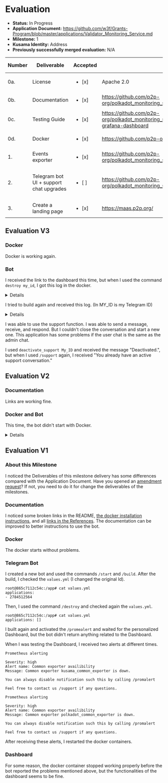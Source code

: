 
# Evaluation

- **Status:** In Progress
- **Application Document:** https://github.com/w3f/Grants-Program/blob/master/applications/Validator_Monitoring_Service.md
- **Milestone:** 1
- **Kusama Identity:** Address
- **Previously successfully merged evaluation:** N/A

| Number | Deliverable | Accepted | Link | Evaluation Notes |
| ------ | ----------- | -------- | ---- |----------------- |
| 0a. | License | <ul><li>[x] </li></ul>| Apache 2.0 |  |
| 0b. | Documentation | <ul><li>[x] </li></ul>| https://github.com/p2p-org/polkadot_monitoring_service/blob/main/docs/overview.md |  |
| 0c. | Testing Guide | <ul><li>[x] </li></ul>| https://github.com/p2p-org/polkadot_monitoring_service#events-exporters-and-grafana-dashboard |  |
| 0d. | Docker | <ul><li>[x] </li></ul>| https://github.com/p2p-org/polkadot_monitoring_service |  |
| 1. | Events exporter | <ul><li>[x] </li></ul>| https://github.com/p2p-org/polkadot_monitoring_service/tree/main/exporters/events |  |
| 2. | Telegram bot UI + support chat upgrades | <ul><li>[ ] </li></ul>| https://github.com/p2p-org/polkadot_monitoring_service/tree/main/bot | Some problems with the bot commands |
| 3. | Create a landing page | <ul><li>[x] </li></ul>| https://maas.p2p.org/ |  |

## Evaluation V3

### Docker

Docker is working again.

### Bot

I received the link to the dashboard this time, but when I used the command `destroy my_id`, I got this log in the docker.

<details>

```
polkadot_monitoring_service-bot-1                     	| ERROR:asyncio:Task exception was never retrieved
polkadot_monitoring_service-bot-1                     	| future: <Task finished name='Task-23' coro=<Dispatcher._process_polling_updates() done, defined at /usr/local/lib/python3.10/dist-packages/aiogram/dispatcher/dispatcher.py:407> exception=NameError("name 'functions' is not defined")>
polkadot_monitoring_service-bot-1                     	| Traceback (most recent call last):
polkadot_monitoring_service-bot-1                     	|   File "/usr/local/lib/python3.10/dist-packages/aiogram/dispatcher/dispatcher.py", line 415, in _process_polling_updates
polkadot_monitoring_service-bot-1                     	| 	for responses in itertools.chain.from_iterable(await self.process_updates(updates, fast)):
polkadot_monitoring_service-bot-1                     	|   File "/usr/local/lib/python3.10/dist-packages/aiogram/dispatcher/dispatcher.py", line 235, in process_updates
polkadot_monitoring_service-bot-1                     	| 	return await asyncio.gather(*tasks)
polkadot_monitoring_service-bot-1                     	|   File "/usr/local/lib/python3.10/dist-packages/aiogram/dispatcher/handler.py", line 117, in notify
polkadot_monitoring_service-bot-1                     	| 	response = await handler_obj.handler(*args, **partial_data)
polkadot_monitoring_service-bot-1                     	|   File "/usr/local/lib/python3.10/dist-packages/aiogram/dispatcher/dispatcher.py", line 256, in process_update
polkadot_monitoring_service-bot-1                     	| 	return await self.message_handlers.notify(update.message)
polkadot_monitoring_service-bot-1                     	|   File "/usr/local/lib/python3.10/dist-packages/aiogram/dispatcher/handler.py", line 117, in notify
polkadot_monitoring_service-bot-1                     	| 	response = await handler_obj.handler(*args, **partial_data)
polkadot_monitoring_service-bot-1                     	|   File "/app/./handlers/destroy.py", line 25, in command_destroy
polkadot_monitoring_service-bot-1                     	| 	functions.deploy(chat_id,'destroy')
polkadot_monitoring_service-bot-1                     	| NameError: name 'functions' is not defined
```

</details>

I tried to build again and received this log. (In MY_ID is my Telegram ID)

<details>

```
polkadot_monitoring_service-bot-1                     	| ERROR:asyncio:Task exception was never retrieved
polkadot_monitoring_service-bot-1                     	| future: <Task finished name='Task-29' coro=<Dispatcher._process_polling_updates() done, defined at /usr/local/lib/python3.10/dist-packages/aiogram/dispatcher/dispatcher.py:407> exception=Exception('Aborting attempt to copy existing app. Chat ID: MY_ID')>
polkadot_monitoring_service-bot-1                     	| Traceback (most recent call last):
polkadot_monitoring_service-bot-1                     	|   File "/usr/local/lib/python3.10/dist-packages/aiogram/dispatcher/dispatcher.py", line 415, in _process_polling_updates
polkadot_monitoring_service-bot-1                     	| 	for responses in itertools.chain.from_iterable(await self.process_updates(updates, fast)):
polkadot_monitoring_service-bot-1                     	|   File "/usr/local/lib/python3.10/dist-packages/aiogram/dispatcher/dispatcher.py", line 235, in process_updates
polkadot_monitoring_service-bot-1                     	| 	return await asyncio.gather(*tasks)
polkadot_monitoring_service-bot-1                     	|   File "/usr/local/lib/python3.10/dist-packages/aiogram/dispatcher/handler.py", line 117, in notify
polkadot_monitoring_service-bot-1                     	| 	response = await handler_obj.handler(*args, **partial_data)
polkadot_monitoring_service-bot-1                     	|   File "/usr/local/lib/python3.10/dist-packages/aiogram/dispatcher/dispatcher.py", line 256, in process_update
polkadot_monitoring_service-bot-1                     	| 	return await self.message_handlers.notify(update.message)
polkadot_monitoring_service-bot-1                     	|   File "/usr/local/lib/python3.10/dist-packages/aiogram/dispatcher/handler.py", line 117, in notify
polkadot_monitoring_service-bot-1                     	| 	response = await handler_obj.handler(*args, **partial_data)
polkadot_monitoring_service-bot-1                     	|   File "/app/./handlers/build.py", line 28, in command_build
polkadot_monitoring_service-bot-1                     	| 	deploy(chat_id,'./values.yml')
polkadot_monitoring_service-bot-1                     	|   File "/app/./functions/functions.py", line 10, in deploy
polkadot_monitoring_service-bot-1                     	| 	raise Exception("Aborting attempt to copy existing app. Chat ID: {}".format(chat_id))
polkadot_monitoring_service-bot-1                     	| Exception: Aborting attempt to copy existing app. Chat ID: MY_ID
```

</details>

I was able to use the support function. I was able to send a message, receive, and respond. But I couldn't close the conversation and start a new one. This application has some problems if the user chat is the same as the admin chat.

I used `deactivate_support My_ID` and received the message "Deactivated.", but when I used `/support` again, I received "You already have an active support conversation."


## Evaluation V2

### Documentation

Links are working fine.

### Docker and Bot

This time, the bot didn't start with Docker.

<details>

```
user@localhost:~/Documents/monitoringService/polkadot_monitoring_service$ docker start polkadot_monitoring_service-bot-1 
polkadot_monitoring_service-bot-1


user@localhost:~/Documents/monitoringService/polkadot_monitoring_service$ docker ps -a
CONTAINER ID   IMAGE                                                    COMMAND                  CREATED          STATUS                              PORTS                                            NAMES
7b9d35eda7ea   grafana/grafana:latest                                   "/run.sh"                14 minutes ago   Up 14 minutes                       0.0.0.0:3000->3000/tcp, :::3000->3000/tcp        polkadot_monitoring_service-grafana-1
133abc02efc1   polkadot_monitoring_service-polkadot_common_exporter     "python3 app.py"         14 minutes ago   Up 14 minutes                                                                        polkadot_monitoring_service-polkadot_common_exporter-1
4d444f1af99b   postgres:13                                              "docker-entrypoint.s…"   14 minutes ago   Up 14 minutes                       0.0.0.0:5432->5432/tcp, :::5432->5432/tcp        postgres
d07defa8aa9d   polkadot_monitoring_service-kusama_finality_exporter     "python3 app.py"         14 minutes ago   Up 14 minutes                                                                        polkadot_monitoring_service-kusama_finality_exporter-1
2dd50eb90473   polkadot_monitoring_service-bot                          "python3 ./"             14 minutes ago   Exited (1) Less than a second ago                                                    polkadot_monitoring_service-bot-1
cb2f1716d517   polkadot_monitoring_service-polkadot_events_exporter     "/app/events-exporter"   14 minutes ago   Up 14 minutes                                                                        polkadot_monitoring_service-polkadot_events_exporter-1
bd2f0920ca45   dpage/pgadmin4                                           "/entrypoint.sh"         14 minutes ago   Up 14 minutes                       443/tcp, 0.0.0.0:5050->80/tcp, :::5050->80/tcp   pgadmin
3322cb40d48f   prom/prometheus:latest                                   "/bin/prometheus --c…"   14 minutes ago   Up 14 minutes                       0.0.0.0:9090->9090/tcp, :::9090->9090/tcp        polkadot_monitoring_service-prometheus-1
51a9e3189070   polkadot_monitoring_service-polkadot_finality_exporter   "python3 app.py"         14 minutes ago   Up 14 minutes                                                                        polkadot_monitoring_service-polkadot_finality_exporter-1
09a98c2082ee   polkadot_monitoring_service-kusama_events_exporter       "/app/events-exporter"   14 minutes ago   Up 14 minutes                                                                        polkadot_monitoring_service-kusama_events_exporter-1
2a0ca52a80f0   prom/alertmanager:latest                                 "/bin/alertmanager -…"   14 minutes ago   Up 14 minutes                       0.0.0.0:9093->9093/tcp, :::9093->9093/tcp        polkadot_monitoring_service-alertmanager-1
bc6ef33e3d19   polkadot_monitoring_service-kusama_common_exporter       "python3 app.py"         14 minutes ago   Up 14 minutes                                                                        polkadot_monitoring_service-kusama_common_exporter-1


user@localhost:~/Documents/monitoringService/polkadot_monitoring_service$ docker logs polkadot_monitoring_service-bot-1 
Traceback (most recent call last):
  File "/usr/lib/python3.10/runpy.py", line 196, in _run_module_as_main
    return _run_code(code, main_globals, None,
  File "/usr/lib/python3.10/runpy.py", line 86, in _run_code
    exec(code, run_globals)
  File "/app/./__main__.py", line 6, in <module>
    from aiogram.contrib.fsm_storage.memory import MemoryStorage
ModuleNotFoundError: No module named 'aiogram.contrib'

```

</details>

## Evaluation V1

### About this Milestone

I noticed the Deliverables of this milestone delivery has some differences compared with the Application Document. Have you opened an [amendment request](https://github.com/w3f/Grants-Program#changes-to-a-grant-after-approval)? If not, you need to do it for change the deliverables of the milestones.

### Documentation

I noticed some broken links in the README, [the docker installation instructions](https://github.com/p2p-org/polkadot_monitoring_service/blob/main/README.md#how-to-setup-run-and-test), and all [links in the References](https://github.com/p2p-org/polkadot_monitoring_service/blob/main/README.md#how-to-setup-run-and-test). The documentation can be improved to better instructions to use the bot.

### Docker

The docker starts without problems.

### Telegram Bot

I created a new bot and used the commands `/start` and `/build`. After the build, I checked the `values.yml` (I changed the original Id).  

```
root@865c7112c54c:/app# cat values.yml
applications:
- 2784512564
```

Then, I used the command `/destroy` and checked again the `values.yml`.

```
root@865c7112c54c:/app# cat values.yml
applications: []
```

I built again and activated the `/promealert` and waited for the personalized Dashboard, but the bot didn't return anything related to the Dashboard. 

When I was testing the Dashboard, I received two alerts at different times.

```
Prometheus alerting

Severity: high
Alert name: Common exporter availibility
Message: Common exporter kusama_common_exporter is down.

You can always disable notification such this by calling /promalert

Feel free to contact us /support if any questions.
```

```
Prometheus alerting

Severity: high
Alert name: Common exporter availibility
Message: Common exporter polkadot_common_exporter is down.

You can always disable notification such this by calling /promalert

Feel free to contact us /support if any questions.
```

After receiving these alerts, I restarted the docker containers.

### Dashboard

For some reason, the docker container stopped working properly before the bot reported the problems mentioned above, but the functionalities of the dashboard seems to be fine.

